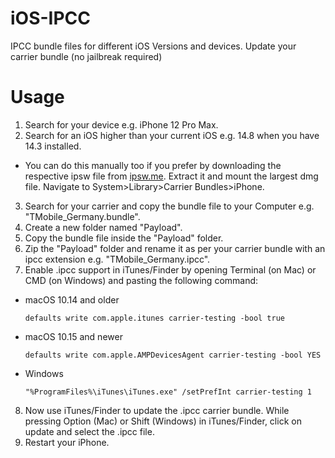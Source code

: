 # iOS-IPCC
IPCC bundle files for different iOS Versions and devices. Update your carrier bundle (no jailbreak required)

# Usage
1. Search for your device e.g. iPhone 12 Pro Max.
2. Search for an iOS higher than your current iOS e.g. 14.8 when you have 14.3 installed.
- You can do this manually too if you prefer by downloading the respective ipsw file from [ipsw.me](http://ipsw.me). Extract it and mount the largest dmg file. Navigate to System>Library>Carrier Bundles>iPhone.
3. Search for your carrier and copy the bundle file to your Computer e.g. "TMobile_Germany.bundle".
4. Create a new folder named "Payload".
5. Copy the bundle file inside the "Payload" folder.
6. Zip the "Payload" folder and rename it as per your carrier bundle with an ipcc extension e.g. "TMobile_Germany.ipcc".
7. Enable .ipcc support in iTunes/Finder by opening Terminal (on Mac) or CMD (on Windows) and pasting the following command:
- macOS 10.14 and older
   ```
   defaults write com.apple.itunes carrier-testing -bool true
   ```
- macOS 10.15 and newer
  ```
  defaults write com.apple.AMPDevicesAgent carrier-testing -bool YES
  ```
- Windows
  ```
  "%ProgramFiles%\iTunes\iTunes.exe" /setPrefInt carrier-testing 1
  ```
8. Now use iTunes/Finder to update the .ipcc carrier bundle. While pressing Option (Mac) or Shift (Windows) in iTunes/Finder, click on update and select the .ipcc file.
9. Restart your iPhone.
